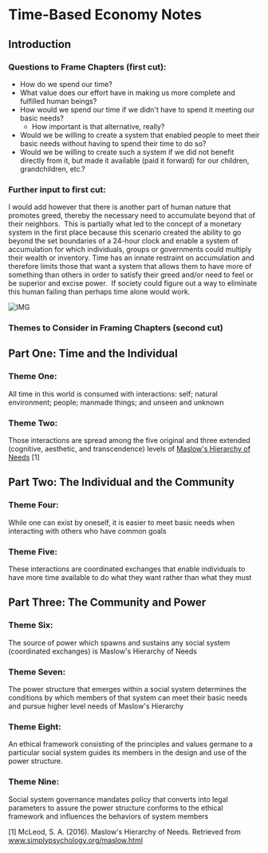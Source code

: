 # Time-Based Economy Notes

## Introduction
### Questions to Frame Chapters (first cut):
* How do we spend our time?
* What value does our effort have in making us more complete and fulfilled human beings?
* How would we spend our time if we didn't have to spend it meeting our basic needs?
	* How important is that alternative, really? 
* Would we be willing to create a system that enabled people to meet their basic needs without having to spend their time to do so?
* Would we be willing to create such a system if we did not benefit directly from it, but made it available (paid it forward) for our children, grandchildren, etc.?  

### Further input to first cut:
I would add however that there is another part of human nature that promotes greed, thereby the necessary need to accumulate beyond that of their neighbors.  This is partially what led to the concept of a monetary system in the first place because this scenario created the ability to go beyond the set boundaries of a 24-hour clock and enable a system of accumulation for which individuals, groups or governments could multiply their wealth or inventory. Time has an innate restraint on accumulation and therefore limits those that want a system that allows them to have more of something than others in order to satisfy their greed and/or need to feel or be superior and excise power.  If society could figure out a way to eliminate this human failing than perhaps time alone would work.

![IMG](https://github.com/stevebosserman/timebanking-matters/blob/master/Maslows%20Hierarchy%20of%20Needs-Ext-Pub.png)

### Themes to Consider in Framing Chapters (second cut)
## Part One: Time and the Individual
### Theme One: 
All time in this world is consumed with interactions: self; natural environment; people; manmade things; and unseen and unknown

### Theme Two: 
Those interactions are spread among the five original and three extended (cognitive, aesthetic, and transcendence) levels of [Maslow's Hierarchy of Needs](https://www.simplypsychology.org/maslow.html) [1]

## Part Two: The Individual and the Community
### Theme Four: 
While one can exist by oneself, it is easier to meet basic needs when interacting with others who have common goals

### Theme Five: 
These interactions are coordinated exchanges that enable individuals to have more time available to do what they want rather than what they must

## Part Three: The Community and Power
### Theme Six: 
The source of power which spawns and sustains any social system (coordinated exchanges) is Maslow's Hierarchy of Needs

### Theme Seven: 
The power structure that emerges within a social system determines the conditions by which members of that system can meet their basic needs and pursue higher level needs of Maslow's Hierarchy

### Theme Eight: 
An ethical framework consisting of the principles and values germane to a particular social system guides its members in the design and use of the power structure.

### Theme Nine: 
Social system governance mandates policy that converts into legal parameters to assure the power structure conforms to the ethical framework and influences the behaviors of system members

[1] McLeod, S. A. (2016). Maslow's Hierarchy of Needs. Retrieved from www.simplypsychology.org/maslow.html
